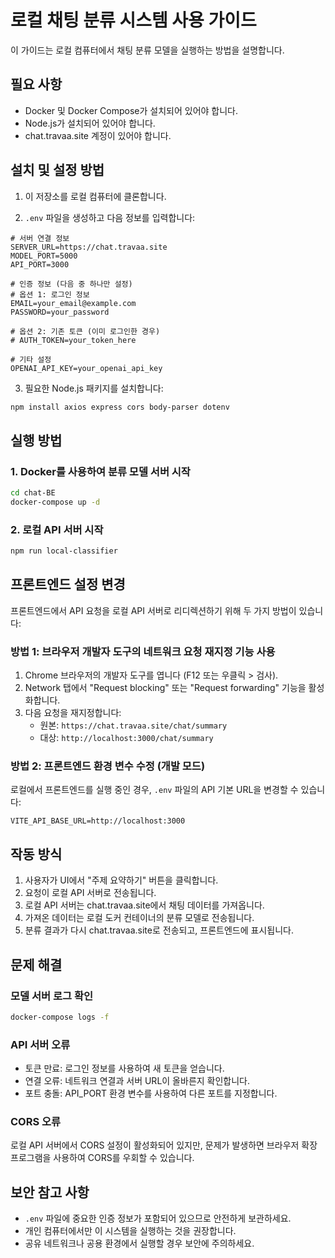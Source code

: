 # 로컬 채팅 분류 시스템 사용 가이드

이 가이드는 로컬 컴퓨터에서 채팅 분류 모델을 실행하는 방법을 설명합니다.

## 필요 사항

- Docker 및 Docker Compose가 설치되어 있어야 합니다.
- Node.js가 설치되어 있어야 합니다.
- chat.travaa.site 계정이 있어야 합니다.

## 설치 및 설정 방법

1. 이 저장소를 로컬 컴퓨터에 클론합니다.

2. `.env` 파일을 생성하고 다음 정보를 입력합니다:

```
# 서버 연결 정보
SERVER_URL=https://chat.travaa.site
MODEL_PORT=5000
API_PORT=3000

# 인증 정보 (다음 중 하나만 설정)
# 옵션 1: 로그인 정보
EMAIL=your_email@example.com
PASSWORD=your_password

# 옵션 2: 기존 토큰 (이미 로그인한 경우)
# AUTH_TOKEN=your_token_here

# 기타 설정
OPENAI_API_KEY=your_openai_api_key
```

3. 필요한 Node.js 패키지를 설치합니다:

```bash
npm install axios express cors body-parser dotenv
```

## 실행 방법

### 1. Docker를 사용하여 분류 모델 서버 시작

```bash
cd chat-BE
docker-compose up -d
```

### 2. 로컬 API 서버 시작

```bash
npm run local-classifier
```

## 프론트엔드 설정 변경

프론트엔드에서 API 요청을 로컬 API 서버로 리디렉션하기 위해 두 가지 방법이 있습니다:

### 방법 1: 브라우저 개발자 도구의 네트워크 요청 재지정 기능 사용

1. Chrome 브라우저의 개발자 도구를 엽니다 (F12 또는 우클릭 > 검사).
2. Network 탭에서 "Request blocking" 또는 "Request forwarding" 기능을 활성화합니다.
3. 다음 요청을 재지정합니다:
   - 원본: `https://chat.travaa.site/chat/summary`
   - 대상: `http://localhost:3000/chat/summary`

### 방법 2: 프론트엔드 환경 변수 수정 (개발 모드)

로컬에서 프론트엔드를 실행 중인 경우, `.env` 파일의 API 기본 URL을 변경할 수 있습니다:

```
VITE_API_BASE_URL=http://localhost:3000
```

## 작동 방식

1. 사용자가 UI에서 "주제 요약하기" 버튼을 클릭합니다.
2. 요청이 로컬 API 서버로 전송됩니다.
3. 로컬 API 서버는 chat.travaa.site에서 채팅 데이터를 가져옵니다.
4. 가져온 데이터는 로컬 도커 컨테이너의 분류 모델로 전송됩니다.
5. 분류 결과가 다시 chat.travaa.site로 전송되고, 프론트엔드에 표시됩니다.

## 문제 해결

### 모델 서버 로그 확인
```bash
docker-compose logs -f
```

### API 서버 오류
- 토큰 만료: 로그인 정보를 사용하여 새 토큰을 얻습니다.
- 연결 오류: 네트워크 연결과 서버 URL이 올바른지 확인합니다.
- 포트 충돌: API_PORT 환경 변수를 사용하여 다른 포트를 지정합니다.

### CORS 오류
로컬 API 서버에서 CORS 설정이 활성화되어 있지만, 문제가 발생하면 브라우저 확장 프로그램을 사용하여 CORS를 우회할 수 있습니다.

## 보안 참고 사항

- `.env` 파일에 중요한 인증 정보가 포함되어 있으므로 안전하게 보관하세요.
- 개인 컴퓨터에서만 이 시스템을 실행하는 것을 권장합니다.
- 공유 네트워크나 공용 환경에서 실행할 경우 보안에 주의하세요. 
